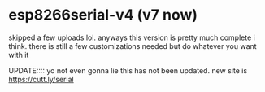 # esp8266serial-v4 (v7 now)
skipped a few uploads lol. anyways this version is pretty much complete i think.
there is still a few customizations needed but do whatever you want with it


UPDATE:::: yo not even gonna lie this has not been updated. 
new site is https://cutt.ly/serial
